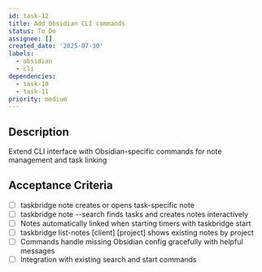 ```yaml
---
id: task-12
title: Add Obsidian CLI commands
status: To Do
assignee: []
created_date: '2025-07-30'
labels:
  - obsidian
  - cli
dependencies:
  - task-10
  - task-11
priority: medium
---
```


## Description

Extend CLI interface with Obsidian-specific commands for note management and task linking

## Acceptance Criteria

- [ ] taskbridge note <task-id> creates or opens task-specific note
- [ ] taskbridge note --search <query> finds tasks and creates notes interactively
- [ ] Notes automatically linked when starting timers with taskbridge start
- [ ] taskbridge list-notes [client] [project] shows existing notes by project
- [ ] Commands handle missing Obsidian config gracefully with helpful messages
- [ ] Integration with existing search and start commands
